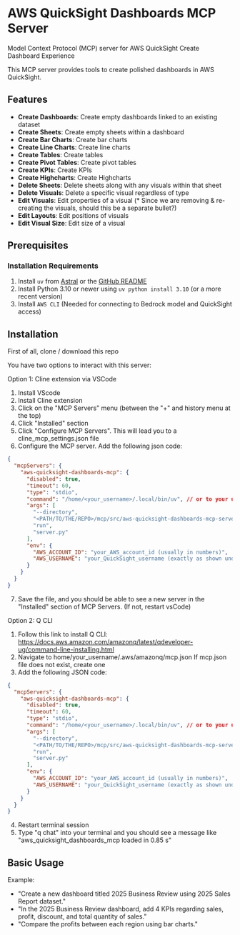 # AWS QuickSight Dashboards MCP Server

Model Context Protocol (MCP) server for AWS QuickSight Create Dashboard Experience

This MCP server provides tools to create polished dashboards in AWS QuickSight.

## Features

- **Create Dashboards**: Create empty dashboards linked to an existing dataset
- **Create Sheets**: Create empty sheets within a dashboard
- **Create Bar Charts**: Create bar charts
- **Create Line Charts**: Create line charts
- **Create Tables**: Create tables
- **Create Pivot Tables**: Create pivot tables
- **Create KPIs**: Create KPIs
- **Create Highcharts**: Create Highcharts
- **Delete Sheets**: Delete sheets along with any visuals within that sheet
- **Delete Visuals**: Delete a specific visual regardless of type
- **Edit Visuals**: Edit properties of a visual (* Since we are removing & re-creating the visuals, should this be a separate bullet?)
- **Edit Layouts**: Edit positions of visuals
- **Edit Visual Size**: Edit size of a visual

## Prerequisites

### Installation Requirements

1. Install `uv` from [Astral](https://docs.astral.sh/uv/getting-started/installation/) or the [GitHub README](https://github.com/astral-sh/uv#installation)
2. Install Python 3.10 or newer using `uv python install 3.10` (or a more recent version)
3. Install `AWS CLI` (Needed for connecting to Bedrock model and QuickSight access)


## Installation

First of all, clone / download this repo

You have two options to interact with this server:

Option 1: Cline extension via VSCode

1. Install VScode
2. Install Cline extension
3. Click on the "MCP Servers" menu (between the "+" and history menu at the top)
4. Click "Installed" section
5. Click "Configure MCP Servers". This will lead you to a cline_mcp_settings.json file 
6. Configure the MCP server. Add the following json code:

```json
{
  "mcpServers": {
    "aws-quicksight-dashboards-mcp": {
      "disabled": true,
      "timeout": 60,
      "type": "stdio",
      "command": "/home/<your_username>/.local/bin/uv", // or to your uv directory
      "args": [
        "--directory",
        "<PATH/TO/THE/REPO>/mcp/src/aws-quicksight-dashboards-mcp-server/awslabs/aws_quicksight_dashboards_mcp_server",
        "run",
        "server.py"
      ],
      "env": {
        "AWS_ACCOUNT_ID": "your_AWS_account_id (usually in numbers)",
        "AWS_USERNAME": "your_QuickSight_username (exactly as shown under QuickSight account info including any slashes)"
      }
    }
  }
}
```
7. Save the file, and you should be able to see a new server in the "Installed" section of MCP Servers. (If not, restart vsCode)

Option 2: Q CLI

1. Follow this link to install Q CLI: https://docs.aws.amazon.com/amazonq/latest/qdeveloper-ug/command-line-installing.html
2. Navigate to home/your_username/.aws/amazonq/mcp.json
    If mcp.json file does not exist, create one
3. Add the following JSON code:

```json
{
  "mcpServers": {
    "aws-quicksight-dashboards-mcp": {
      "disabled": true,
      "timeout": 60,
      "type": "stdio",
      "command": "/home/<your_username>/.local/bin/uv", // or to your uv directory
      "args": [
        "--directory",
        "<PATH/TO/THE/REPO>/mcp/src/aws-quicksight-dashboards-mcp-server/awslabs/aws_quicksight_dashboards_mcp_server",
        "run",
        "server.py"
      ],
      "env": {
        "AWS_ACCOUNT_ID": "your_AWS_account_id (usually in numbers)",
        "AWS_USERNAME": "your_QuickSight_username (exactly as shown under QuickSight account info including any slashes)"
      }
    }
  }
}
```

4. Restart terminal session 
5. Type "q chat" into your terminal and you should see a message like "aws_quicksight_dashboards_mcp loaded in 0.85 s"

## Basic Usage

Example:

- "Create a new dashboard titled 2025 Business Review using 2025 Sales Report dataset."
- "In the 2025 Business Review dashboard, add 4 KPIs regarding sales, profit, discount, and total quantity of sales."
- "Compare the profits between each region using bar charts."

